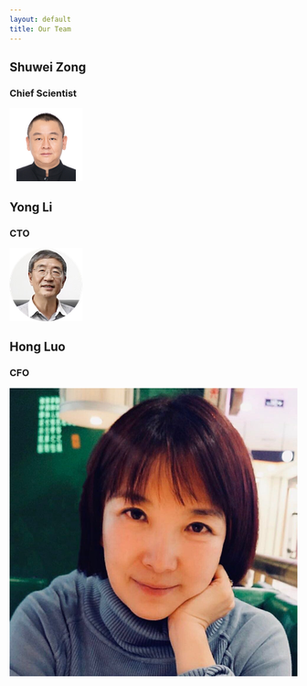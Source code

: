 ```yaml
---
layout: default
title: Our Team
---
```

<style>
  .container img {
    width: 64px;
    height: 64px;
    border-radius: 64px;
  }
</style>

## Shuwei Zong

### Chief Scientist 

![](/images/zong.png)


## Yong Li

### CTO

![](/images/li.png)

## Hong Luo

### CFO

![](/images/36388865-93F9-44E3-A6B6-5CD410AFB2A1.jpeg)
